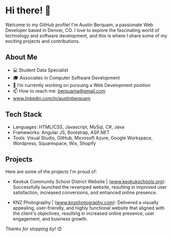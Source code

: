 # Hi there! 👋

Welcome to my GitHub profile! I'm Austin Berquam, a passionate Web Developer based in Denver, CO. 
I love to explore the fascinating world of technology and software development, and this is where I share some of my exciting projects and contributions.

## About Me

- 💻 Student Data Specialist
- 🎓 Associates in Computer Software Development
- 🔭 I’m currently working on pursuing a Web Development position
- 📫 How to reach me: berquama@gmail.com
- www.linkedin.com/in/austinberquam

## Tech Stack

- Languages: HTML/CSS, Javascript, MySql, C#, Java
- Frameworks: Angular JS, Bootstrap, ASP.NET
- Tools: Visual Studio, GitHub, Microsoft Azure, Google Workspace, Wordpress, Squarespace, Wix, Shopify

## Projects

Here are some of the projects I'm proud of:

- Keokuk Community School District Website | (www.keokukschools.org): 
    Successfully launched the revamped website, resulting in improved user
    satisfaction, increased conversions, and enhanced online presence.
  
- KNZ Photography | (www.knzphotography.com): 
    Delivered a visually appealing, user-friendly, and highly functional website
    that aligned with the client's objectives, resulting in increased online
    presence, user engagement, and business growth.

_Thanks for stopping by!_ 😊
